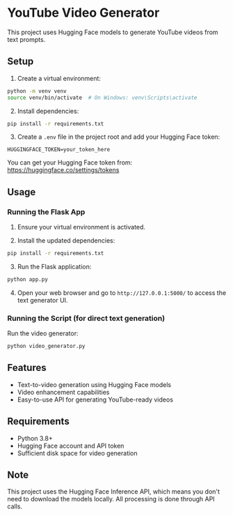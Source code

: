 # YouTube Video Generator

This project uses Hugging Face models to generate YouTube videos from text prompts.

## Setup

1. Create a virtual environment:
```bash
python -m venv venv
source venv/bin/activate  # On Windows: venv\Scripts\activate
```

2. Install dependencies:
```bash
pip install -r requirements.txt
```

3. Create a `.env` file in the project root and add your Hugging Face token:
```
HUGGINGFACE_TOKEN=your_token_here
```

You can get your Hugging Face token from: https://huggingface.co/settings/tokens

## Usage

### Running the Flask App

1. Ensure your virtual environment is activated.

2. Install the updated dependencies:
```bash
pip install -r requirements.txt
```

3. Run the Flask application:
```bash
python app.py
```

4. Open your web browser and go to `http://127.0.0.1:5000/` to access the text generator UI.

### Running the Script (for direct text generation)

Run the video generator:
```bash
python video_generator.py
```

## Features

- Text-to-video generation using Hugging Face models
- Video enhancement capabilities
- Easy-to-use API for generating YouTube-ready videos

## Requirements

- Python 3.8+
- Hugging Face account and API token
- Sufficient disk space for video generation

## Note

This project uses the Hugging Face Inference API, which means you don't need to download the models locally. All processing is done through API calls. 